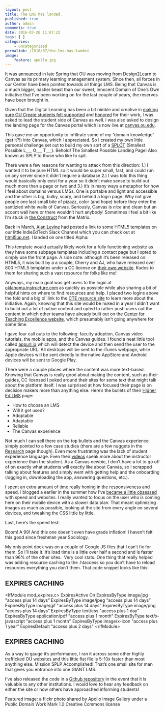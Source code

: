 ```yaml
---
layout: post
title: The LMS has landed.
published: true
author: admin
comments: true
date: 2016-07-26 11:07:23
tags: [ ]
categories:
    - uncategorized
permalink: /2016/07/the-lms-has-landed
image:
    feature: apollo.jpg
---
```

It was [announced][1] in late Spring that OU was moving from Design2Learn to Canvas as its primary learning management system. Since then, all forces in our Center have been pointed towards all things LMS. Being that Canvas is a much bigger, nastier beast than our sweet, innocent Domain of One&#8217;s Own initiative that I&#8217;ve been working on for the last couple of years, the reserves have been brought in.

Given that the Digital Learning has been a bit nimble and creative in [making sure OU Create students felt supported][2] and [honored][3] for their work, I was asked to lead the student side of Canvas as well. I was also asked to design the landing page for the Canvas portal which is now live at [canvas.ou.edu][4].



This gave me an opportunity to infiltrate some of my &#8220;domain knowledge&#8221; (get it?!) into Canvas, which I appreciated. So I created my own little personal challenge set out to build my own sort of a [SPLOT][5] (Smallest Possible L\___ O\___ T\___). Behold! The Smallest Possible Landing Page! Also known as SPLP to those who like to spit.

There were a few reasons for wanting to attack from this direction: 1.) I wanted it to be pure HTML so it would be super small, fast, and could run on any server since it didn&#8217;t require a database 2.) I was told this thing would basically only exist for a year so it didn&#8217;t make sense to build out much more than a page or two and 3.) it&#8217;s in many ways a metaphor for how I feel about domains versus LMSs. One is portable and light and accessible and the other is big, bulky, scary, and behind a login page. Why not give people one last small bite of pizazz, color (and hope) before they enter the santizied white walls of Canvas. Seriously, Canvas is _nice_ and clean but an accent wall here or there wouldn&#8217;t hurt anybody! Sometimes I feel a bit like I&#8217;m stuck in [the Construct][6] from the Matrix.



Back in March, [Alan Levine][7] had posted a link to some HTML5 templates on our little IndieEdTech Slack Channel which you can check out at [html5up.net][8]. I landed on one titled Alpha:



This template would actually likely work for a fully functioning website as they have some subpage templates including a contact page but I opted to simply use the front page. A side note: although it&#8217;s been released on HTML5, it was built by a a couple, Cherry and AJ, who have released over 800 HTML5 templates under a CC license on [their own website][9]. Kudos to them for sharing such a vast resource for folks like me!

Anyways, my main goal was get users to the login at [oklahoma.instructure.com][10] as quickly as possible while also sharing a bit of helpful hints on where to find resources and help. I placed two logins above the fold and a big ol&#8217; link to the [CTE resource site][1] to learn more about the initiative. Again, knowing that this site would be nuked in a year I didn&#8217;t want to build out a lot of native content and opted to rather push users out the content in which other teams have already built out on the [Center for Teaching Excellence website][1], which presumably isn&#8217;t going anywhere for some time.



I gave four call outs to the following: faculty adoption, Canvas video tutorials, the mobile apps, and the Canvas guides. I found a neat little tool called [appurl.io][11] which will detect the device and then send the user to the appropriate URL. All desktops will be sent to the iTunes webpage, while Apple devices will be sent directly to the native AppStore and Android devices will be sent to Google Play.

There were a couple places where the content was more text-based. Knowing that Canvas is really good about making the content, such as their guides, CC licensed I poked around their sites for some text that might talk about the platform itself. I was surprised at how focused their page is on decision makers more than anything else. Here&#8217;s the bullets of their [Higher Ed LMS][12] page:

  * How to choose an LMS
  * Will it get used?
  * Adoptable
  * Adaptable
  * Reliable
  * The Canvas experience

Not much I can sell there on the top bullets and the Canvas experience simply pointed to a few case studies (there are a few nuggets in the [Research][13] page though). Even more frustrating was the lack of student experience language. Even their [videos][14] speak more about the instructor experience than the student. As a Canvas newbie, I don&#8217;t have a lot to go off of on exactly what students will exactly like about Canvas, so I scrapped talking about features and simply went with getting help and the onboarding (logging in, downloading the app, answering questions, etc.).

I spent an extra amount of time really honing in the responsiveness and speed. I blogged a earlier in the summer how I&#8217;ve [became a little obsessed][15] with speed and websites. I really wanted to focus on the user who is coming here on their mobile device with a slower data plan. That meant optimizing images as much as possible, looking at the site from every angle on several devices, and tweaking the CSS little by little.

Last, here&#8217;s the speed test:



Boom! A 99! And this one doesn&#8217;t even have grade inflation! I haven&#8217;t felt this good since freshman year Sociology.

My only point dock was on a couple of Google JS files that I can&#8217;t fix for them. So I&#8217;ll take it. It&#8217;s load time is a little over half a second and is faster than 96% of the other sites.  Very cool stats. One thing that really helped was adding resource caching to the .htaccess so you don&#8217;t have to reload resources everything you don&#8217;t them. That code snippet looks like this:

## EXPIRES CACHING ##
&lt;IfModule mod_expires.c&gt;
ExpiresActive On
ExpiresByType image/jpg "access plus 14 days”
ExpiresByType image/jpeg "access plus 14 days”
ExpiresByType image/gif "access plus 14 days”
ExpiresByType image/png "access plus 14 days”
ExpiresByType text/css "access plus 1 day”
ExpiresByType application/pdf "access plus 1 month"
ExpiresByType text/x-javascript "access plus 1 month"
ExpiresByType image/x-icon "access plus 1 year"
ExpiresDefault "access plus 2 days"
&lt;/IfModule&gt;
## EXPIRES CACHING ##

As a way to gauge it&#8217;s performance, I ran it across some other highly trafficked OU websites and this little flat file is 5-10x faster than most anything else. Mission SPLP Accomplished! That&#8217;s one small site for man that gives you entrance into one GIANT LMS.

I&#8217;ve also released the code in a [Github repository][16] in the event that it is valuable to any other institutions. I would love to hear any feedback on either the site or how others have approached informing students!

Featured image: a flickr photo shared by Apollo Image Gallery under a Public Domain Work Mark 1.0 Creative Commons license 

 [1]: http://www.ou.edu/content/cte/initiatives/canvas-transition.html
 [2]: https://backup.adamcroom.com/2016/02/integrated-customer-support-and-slack/
 [3]: https://backup.adamcroom.com/2016/04/recapping-the-ou-creaties/
 [4]: http://canvas.ou.edu
 [5]: http://splot.ca
 [6]: https://www.youtube.com/watch?v=AGZiLMGdCE0
 [7]: http://twitter.com/cogdog
 [8]: https://html5up.net
 [9]: https://templated.co
 [10]: http://oklahoma.instructure.com
 [11]: http://www.appurl.io
 [12]: https://www.canvaslms.com/higher-education/
 [13]: https://www.canvaslms.com/research-education?higher-education
 [14]: https://www.youtube.com/user/CanvasLMS
 [15]: https://backup.adamcroom.com/2016/05/sticking-a-fork-in-the-lms/
 [16]: https://github.com/oudiglearn/canvas_splash